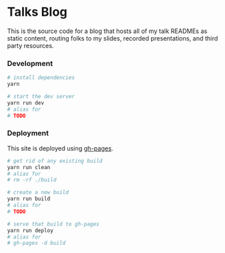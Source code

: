 # Talks Blog

This is the source code for a blog that hosts all of my talk READMEs
as static content, routing folks to my slides, recorded presentations,
and third party resources.

### Development

```sh
# install dependencies
yarn

# start the dev server
yarn run dev
# alias for
# TODO
```

### Deployment

This site is deployed using [gh-pages](TODO_gh_pages_URL).

```sh
# get rid of any existing build
yarn run clean
# alias for
# rm -rf ./build

# create a new build
yarn run build
# alias for
# TODO

# serve that build to gh-pages
yarn run deploy
# alias for
# gh-pages -d build
```
